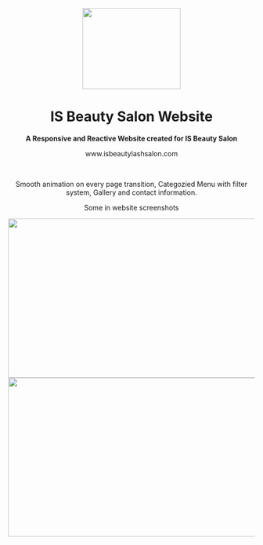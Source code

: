 <div align = "center">
    <img logo = "" src="https://www.isbeautylashsalon.com/images/logoMainPage.png" width="200" height="165">
    <h1><b>IS Beauty Salon Website</b></h1>
</div>


<div align = "center">
    <p> 
        <b>A Responsive and Reactive Website created for IS Beauty Salon</b>
    </p>
    <p>
        www.isbeautylashsalon.com
    </p>
</div>

<div align = "center">
    <img title = "" src="https://img.shields.io/badge/react-%2320232a.svg?style=for-the-badge&logo=react&logoColor=%2361DAFB">
    <img title = "" src="https://img.shields.io/badge/React_Router-CA4245?style=for-the-badge&logo=react-router&logoColor=white" >
    <img title = "" src="https://img.shields.io/badge/node.js-6DA55F?style=for-the-badge&logo=node.js&logoColor=white">
    <img title = "" src="https://img.shields.io/badge/javascript-%23323330.svg?style=for-the-badge&logo=javascript&logoColor=%23F7DF1E">
    <img title = "" src="https://img.shields.io/badge/css3-%231572B6.svg?style=for-the-badge&logo=css3&logoColor=white">

</div>

<div align = "center">
    <p>
        Smooth animation on every page transition, Categozied Menu with filter system, Gallery and contact information.
    </p>
    <p>
        Some in website screenshots
    </p>
    <img title = "" src="https://i.imgur.com/TbeY2bX.png" width="576" height="324" >
    <img title = "" src="https://i.imgur.com/RBVNL74.png" width="576" height="324" >
</div>




